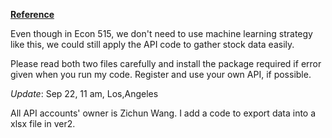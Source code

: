 
[**Reference**](https://blog.quantinsti.com/random-forest-algorithm-in-python/)

Even though in Econ 515, we don't need to use machine learning strategy like this, we could still apply the API code 
to gather stock data easily.

Please read both  two files carefully and install the package required if error given when you run my code.
 Register and use your own API, if possible.
 
 *Update*: Sep 22, 11 am, Los,Angeles
 
 All API accounts' owner is Zichun Wang.
 I add a code to export data into a xlsx file in ver2.
 
 
 
 
